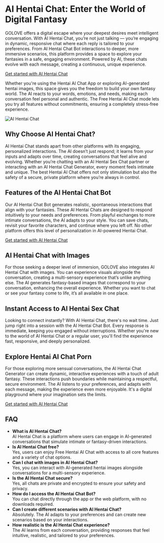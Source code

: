 <h1>AI Hentai Chat: Enter the World of Digital Fantasy</h1>

<p>GOLOVE offers a digital escape where your deepest desires meet intelligent conversation. With AI Hentai Chat, you’re not just talking — you’re engaging in dynamic, responsive chat where each reply is tailored to your preferences. From AI Hentai Chat Bot interactions to deeper, more immersive scenarios, this platform provides a space to explore your fantasies in a safe, engaging environment. Powered by AI, these chats evolve with each message, creating a continuous, unique experience.</p>

<p><a href="https://golove.ai/?ref=gh-golove-ai">Get started with AI Hentai Chat</a></p>

<p>Whether you're using the Hentai AI Chat App or exploring AI-generated hentai images, this space gives you the freedom to build your own fantasy world. The AI reacts to your words, emotions, and needs, making each conversation feel personal and authentic. The Free Hentai AI Chat mode lets you try all features without commitments, ensuring a completely stress-free experience.</p>

<img src="https://cloth-off.ai/wp-content/uploads/2025/02/photo_2025-02-04_19-39-21.jpg" alt="AI Hentai Chat">

<h2>Why Choose AI Hentai Chat?</h2>

<p>AI Hentai Chat stands apart from other platforms with its engaging, personalized interactions. The AI doesn’t just respond; it learns from your inputs and adapts over time, creating conversations that feel alive and evolving. Whether you’re chatting with an AI Hentai Sex Chat partner or interacting with an AI Hentai Chat Generator, every moment feels intimate and unique. The best Hentai AI Chat offers not only stimulation but also the safety of a secure, private platform where you’re always in control.</p>

<h2>Features of the AI Hentai Chat Bot</h2>

<p>Our AI Hentai Chat Bot generates realistic, spontaneous interactions that align with your fantasies. These AI Hentai Chats are designed to respond intuitively to your needs and preferences. From playful exchanges to more intimate conversations, the AI adapts to your style. You can save chats, revisit your favorite characters, and continue where you left off. No other platform offers this level of personalization in AI-powered Hentai Chat.</p>

<p><a href="https://golove.ai/?ref=gh-golove-ai">Get started with AI Hentai Chat</a></p>

<h2>AI Hentai Chat with Images</h2>

<p>For those seeking a deeper level of immersion, GOLOVE also integrates AI Hentai Chat with images. You can experience visuals alongside the conversation, creating a multi-sensory experience that’s unlike anything else. The AI generates fantasy-based images that correspond to your conversation, enhancing the overall experience. Whether you want to chat or see your fantasy come to life, it’s all available in one place.</p>

<h2>Instant Access to AI Hentai Sex Chat</h2>

<p>Looking to connect instantly? With AI Hentai Chat, there's no wait time. Just jump right into a session with the AI Hentai Chat Bot. Every response is immediate, keeping you engaged without interruptions. Whether you're new to the world of AI Hentai Chat or a regular user, you'll find the experience fast, responsive, and deeply personalized.</p>

<h2>Explore Hentai AI Chat Porn</h2>

<p>For those exploring more sensual conversations, the AI Hentai Chat Generator can create dynamic, interactive experiences with a touch of adult fantasy. These interactions push boundaries while maintaining a respectful, secure environment. The AI listens to your preferences, and adapts with each message, making the experience even more enjoyable. It's a digital playground where your imagination sets the limits.</p>

<p><a href="https://golove.ai/?ref=gh-golove-ai">Get started with AI Hentai Chat</a></p>

<h2>FAQ</h2>

<ul>
  <li><strong>What is AI Hentai Chat?</strong><br>AI Hentai Chat is a platform where users can engage in AI-generated conversations that simulate intimate or fantasy-driven interactions.</li>
  <li><strong>Is AI Hentai Chat free?</strong><br>Yes, users can enjoy Free Hentai AI Chat with access to all core features and a variety of chat options.</li>
  <li><strong>Can I chat with images in AI Hentai Chat?</strong><br>Yes, you can interact with AI-generated hentai images alongside conversations for a multi-sensory experience.</li>
  <li><strong>Is the AI Hentai Chat secure?</strong><br>Yes, all chats are private and encrypted to ensure your safety and privacy.</li>
  <li><strong>How do I access the AI Hentai Chat Bot?</strong><br>You can chat directly through the app or the web platform, with no downloads required.</li>
  <li><strong>Can I create different scenarios with AI Hentai Chat?</strong><br>Absolutely. The AI adapts to your preferences and can create new scenarios based on your interactions.</li>
  <li><strong>How realistic is the AI Hentai Chat experience?</strong><br>The AI learns from each conversation, providing responses that feel intuitive, realistic, and tailored to your preferences.</li>
</ul>


